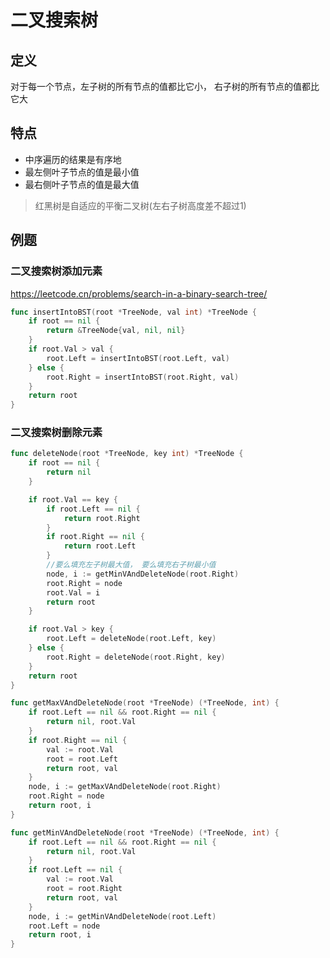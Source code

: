 # 二叉搜索树

## 定义
 对于每一个节点，左子树的所有节点的值都比它小， 右子树的所有节点的值都比它大
 
## 特点
* 中序遍历的结果是有序地
* 最左侧叶子节点的值是最小值
* 最右侧叶子节点的值是最大值

> 红黑树是自适应的平衡二叉树(左右子树高度差不超过1)



## 例题
### 二叉搜索树添加元素
https://leetcode.cn/problems/search-in-a-binary-search-tree/
```go
func insertIntoBST(root *TreeNode, val int) *TreeNode {
	if root == nil {
		return &TreeNode{val, nil, nil}
	}
	if root.Val > val {
		root.Left = insertIntoBST(root.Left, val)
	} else {
		root.Right = insertIntoBST(root.Right, val)
	}
	return root
}
```
### 二叉搜索树删除元素

```go
func deleteNode(root *TreeNode, key int) *TreeNode {
	if root == nil {
		return nil
	}

	if root.Val == key {
		if root.Left == nil {
			return root.Right
		}
		if root.Right == nil {
			return root.Left
		}
		//要么填充左子树最大值， 要么填充右子树最小值
		node, i := getMinVAndDeleteNode(root.Right)
		root.Right = node
		root.Val = i
		return root
	}

	if root.Val > key {
		root.Left = deleteNode(root.Left, key)
	} else {
		root.Right = deleteNode(root.Right, key)
	}
	return root
}

func getMaxVAndDeleteNode(root *TreeNode) (*TreeNode, int) {
	if root.Left == nil && root.Right == nil {
		return nil, root.Val
	}
	if root.Right == nil {
		val := root.Val
		root = root.Left
		return root, val
	}
	node, i := getMaxVAndDeleteNode(root.Right)
	root.Right = node
	return root, i
}

func getMinVAndDeleteNode(root *TreeNode) (*TreeNode, int) {
	if root.Left == nil && root.Right == nil {
		return nil, root.Val
	}
	if root.Left == nil {
		val := root.Val
		root = root.Right
		return root, val
	}
	node, i := getMinVAndDeleteNode(root.Left)
	root.Left = node
	return root, i
}
```